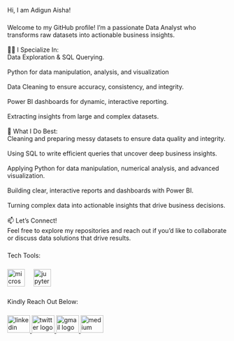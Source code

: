 <p align="left">Hi, I am Adigun Aisha!</p>

###

<p align="left">Welcome to my GitHub profile! I’m a passionate Data Analyst who transforms raw datasets into actionable business insights.<br><br>👩‍💻 I Specialize In:<br>Data Exploration & SQL Querying.<br><br>Python for data manipulation, analysis, and visualization<br><br>Data Cleaning to ensure accuracy, consistency, and integrity.<br><br>Power BI dashboards for dynamic, interactive reporting.<br><br>Extracting insights from large and complex datasets.<br><br>🚀 What I Do Best:<br>Cleaning and preparing messy datasets to ensure data quality and integrity.<br><br>Using SQL to write efficient queries that uncover deep business insights.<br><br>Applying Python for data manipulation, numerical analysis, and advanced visualization.<br><br>Building clear, interactive reports and dashboards with Power BI.<br><br>Turning complex data into actionable insights that drive business decisions.<br><br>📫 Let’s Connect!<br>Feel free to explore my repositories and reach out if you’d like to collaborate or discuss data solutions that drive results.</p>

###

<p align="left">Tech Tools:</p>

###

<div align="left">
  <img src="https://cdn.jsdelivr.net/gh/devicons/devicon/icons/microsoftsqlserver/microsoftsqlserver-plain.svg" height="40" alt="microsoftsqlserver logo"  />
  <img width="12" />
  <img src="https://cdn.jsdelivr.net/gh/devicons/devicon/icons/jupyter/jupyter-original.svg" height="40" alt="jupyter logo"  />
</div>

###

<p align="left">Kindly Reach Out Below:</p>

###

<div align="left">
  <a href="https://www.linkedin.com/in/aisha-adigun-0022a0256/" target="_blank">
    <img src="https://raw.githubusercontent.com/maurodesouza/profile-readme-generator/master/src/assets/icons/social/linkedin/default.svg" width="52" height="40" alt="linkedin logo"  />
  </a>
  <a href="https://x.com/DatawithAiisha" target="_blank">
    <img src="https://raw.githubusercontent.com/maurodesouza/profile-readme-generator/master/src/assets/icons/social/twitter/default.svg" width="52" height="40" alt="twitter logo"  />
  </a>
  <a href="aishaadigun94@gmail.com" target="_blank">
    <img src="https://raw.githubusercontent.com/maurodesouza/profile-readme-generator/master/src/assets/icons/social/gmail/default.svg" width="52" height="40" alt="gmail logo"  />
  </a>
  <a href="https://medium.com/@aishaadigun94" target="_blank">
    <img src="https://raw.githubusercontent.com/maurodesouza/profile-readme-generator/master/src/assets/icons/social/medium/default.svg" width="52" height="40" alt="medium logo"  />
  </a>
</div>

###
